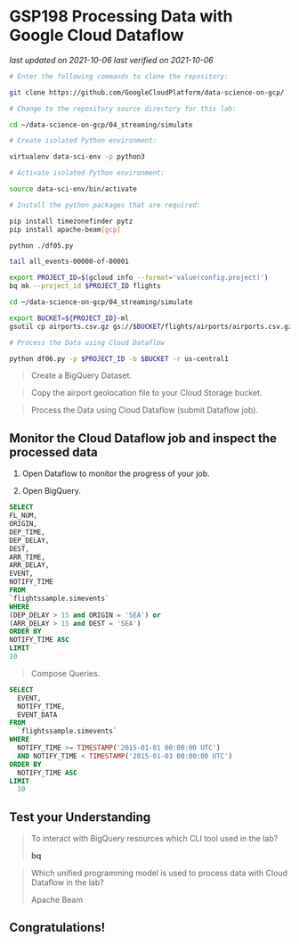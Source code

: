 # GSP198 Processing Data with Google Cloud Dataflow

_last updated on 2021-10-06_
_last verified on 2021-10-06_

```bash
# Enter the following commands to clone the repository:

git clone https://github.com/GoogleCloudPlatform/data-science-on-gcp/

# Change to the repository source directory for this lab:

cd ~/data-science-on-gcp/04_streaming/simulate

# Create isolated Python environment:

virtualenv data-sci-env -p python3

# Activate isolated Python environment:

source data-sci-env/bin/activate

```

```bash
# Install the python packages that are required:

pip install timezonefinder pytz
pip install apache-beam[gcp]

```

```bash
python ./df05.py

tail all_events-00000-of-00001

export PROJECT_ID=$(gcloud info --format='value(config.project)')
bq mk --project_id $PROJECT_ID flights

cd ~/data-science-on-gcp/04_streaming/simulate

export BUCKET=${PROJECT_ID}-ml
gsutil cp airports.csv.gz gs://$BUCKET/flights/airports/airports.csv.gz

# Process the Data using Cloud Dataflow

python df06.py -p $PROJECT_ID -b $BUCKET -r us-central1

```

> Create a BigQuery Dataset.

> Copy the airport geolocation file to your Cloud Storage bucket.

> Process the Data using Cloud Dataflow (submit Dataflow job).

## Monitor the Cloud Dataflow job and inspect the processed data

1. Open Dataflow to monitor the progress of your job.

2. Open BigQuery.

  ```sql
  SELECT
  FL_NUM,
  ORIGIN,
  DEP_TIME,
  DEP_DELAY,
  DEST,
  ARR_TIME,
  ARR_DELAY,
  EVENT,
  NOTIFY_TIME
FROM
  `flightssample.simevents`
WHERE
  (DEP_DELAY > 15 and ORIGIN = 'SEA') or
  (ARR_DELAY > 15 and DEST = 'SEA')
ORDER BY
  NOTIFY_TIME ASC
LIMIT
  10

  ```

> Compose Queries.

```sql
SELECT
  EVENT,
  NOTIFY_TIME,
  EVENT_DATA
FROM
  `flightssample.simevents`
WHERE
  NOTIFY_TIME >= TIMESTAMP('2015-01-01 00:00:00 UTC')
  AND NOTIFY_TIME < TIMESTAMP('2015-01-03 00:00:00 UTC')
ORDER BY
  NOTIFY_TIME ASC
LIMIT
  10

```

## Test your Understanding

> To interact with BigQuery resources which CLI tool used in the lab?
>
> **bq**

> Which unified programming model is used to process data with Cloud Dataflow in the lab?
>
> Apache Beam

## Congratulations!
